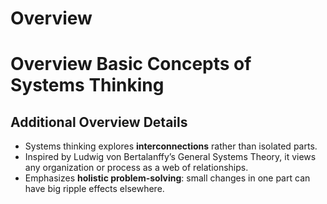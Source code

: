 # Overview
# Overview Basic Concepts of Systems Thinking

## Additional Overview Details
- Systems thinking explores **interconnections** rather than isolated parts.  
- Inspired by Ludwig von Bertalanffy’s General Systems Theory, it views any organization or process as a web of relationships.  
- Emphasizes **holistic problem-solving**: small changes in one part can have big ripple effects elsewhere.



